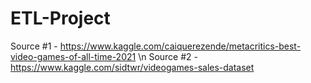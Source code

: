 # ETL-Project

Source #1 - https://www.kaggle.com/caiquerezende/metacritics-best-video-games-of-all-time-2021 \n
Source #2 - https://www.kaggle.com/sidtwr/videogames-sales-dataset
